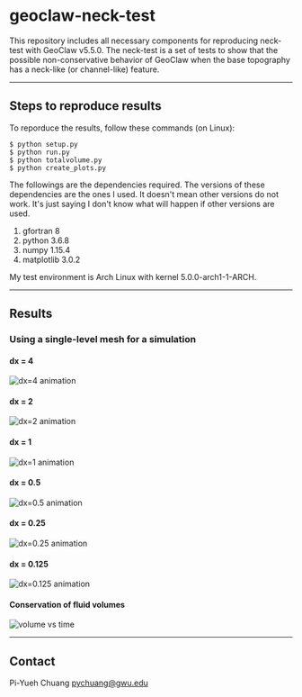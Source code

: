 geoclaw-neck-test
=================

This repository includes all necessary components for reproducing neck-test with
GeoClaw v5.5.0. The neck-test is a set of tests to show that the possible 
non-conservative behavior of GeoClaw when the base topography has a neck-like 
(or channel-like) feature.

-----------------------------
## Steps to reproduce results

To reporduce the results, follow these commands (on Linux):

```
$ python setup.py
$ python run.py
$ python totalvolume.py
$ python create_plots.py
```

The followings are the dependencies required. The versions of these dependencies 
are the ones I used. It doesn't mean other versions do not work. It's just saying 
I don't know what will happen if other versions are used.

1. gfortran 8
2. python 3.6.8
3. numpy 1.15.4
4. matplotlib 3.0.2

My test environment is Arch Linux with kernel 5.0.0-arch1-1-ARCH.

----------
## Results

### Using a single-level mesh for a simulation

#### dx = 4

![dx=4 animation]("figs/single-mesh-tests/dx=4/level01/animation.gif")

#### dx = 2

![dx=2 animation]("figs/single-mesh-tests/dx=2/level01/animation.gif")

#### dx = 1

![dx=1 animation]("figs/single-mesh-tests/dx=1/level01/animation.gif")

#### dx = 0.5

![dx=0.5 animation]("figs/single-mesh-tests/dx=0.5/level01/animation.gif")

#### dx = 0.25

![dx=0.25 animation]("figs/single-mesh-tests/dx=0.25/level01/animation.gif")

#### dx = 0.125

![dx=0.125 animation]("figs/single-mesh-tests/dx=0.125/level01/animation.gif")

#### Conservation of fluid volumes

![volume vs time]("figs/volume_single_uniform_mesh.png")

----------
## Contact

Pi-Yueh Chuang pychuang@gwu.edu
